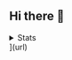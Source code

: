 ## Hi there 👋

<!--
**AlbertoDiazEsteban/AlbertoDiazEsteban** is a ✨ _special_ ✨ repository because its `README.md` (this file) appears on your GitHub profile.

Here are some ideas to get you started:

- 🔭 I’m currently working on ...
- 🌱 I’m currently learning ...
- 👯 I’m looking to collaborate on ...
- 🤔 I’m looking for help with ...
- 💬 Ask me about ...
- 📫 How to reach me: ...
- 😄 Pronouns: ...
- ⚡ Fun fact: ...
-->

<details>
  <summary>Stats</summary>

![](https://github-readme-streak-stats.herokuapp.com/?user=AlbertoDíazEsteban&theme=tokyonight&hide_border=false)<br />
![](https://github-readme-stats.vercel.app/api/top-langs/?username=AlbertoDíazEsteban&theme=tokyonight&hide_border=false&include_all_commits=true&count_private=false&layout=compact)<br />
![](https://github-readme-activity-graph.vercel.app/graph?username=AlbertoDíazEsteban&theme=tokyo-night)

</details>](url)
